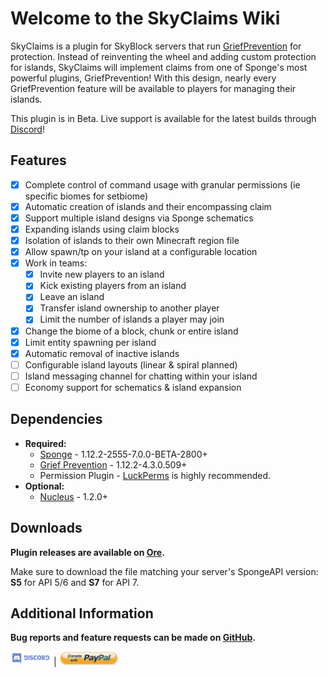 # Welcome to the SkyClaims Wiki

SkyClaims is a plugin for SkyBlock servers that run [GriefPrevention](https://forums.spongepowered.org/t/griefprevention-official-thread/1123) for protection.
Instead of reinventing the wheel and adding custom protection for islands, SkyClaims will implement claims from one of Sponge's most powerful plugins, GriefPrevention!
With this design, nearly every GriefPrevention feature will be available to players for managing their islands.

This plugin is in Beta. Live support is available for the latest builds through [Discord](https://discord.gg/EkVQycV)!

## Features

- [X] Complete control of command usage with granular permissions (ie specific biomes for setbiome)
- [X] Automatic creation of islands and their encompassing claim
- [X] Support multiple island designs via Sponge schematics
- [X] Expanding islands using claim blocks
- [X] Isolation of islands to their own Minecraft region file
- [X] Allow spawn/tp on your island at a configurable location
- [X] Work in teams:
    - [X] Invite new players to an island
    - [X] Kick existing players from an island
    - [X] Leave an island
    - [X] Transfer island ownership to another player
    - [X] Limit the number of islands a player may join
- [X] Change the biome of a block, chunk or entire island
- [X] Limit entity spawning per island
- [X] Automatic removal of inactive islands
- [ ] Configurable island layouts (linear & spiral planned)
- [ ] Island messaging channel for chatting within your island
- [ ] Economy support for schematics & island expansion

## Dependencies

- **Required:**
   - [Sponge](https://www.spongepowered.org/downloads) - 1.12.2-2555-7.0.0-BETA-2800+
   - [Grief Prevention](https://forums.spongepowered.org/t/griefprevention-official-thread/1123) - 1.12.2-4.3.0.509+
   - Permission Plugin - [LuckPerms](https://forums.spongepowered.org/t/luckperms-an-advanced-permissions-plugin/14274) is highly recommended.
- **Optional:**
   - [Nucleus](https://nucleuspowered.org) - 1.2.0+
   <!-- - Economy Plugin - [Economy Lite](https://ore.spongepowered.org/Flibio/EconomyLite), [Total Economy](https://ore.spongepowered.org/Erigitic/Total-Economy), or any other Sponge Economy plugin of your choosing. -->

## Downloads

**Plugin releases are available on [Ore](https://ore.spongepowered.org/Mohron/SkyClaims/).** 

Make sure to download the file matching your server's SpongeAPI version: **S5** for API 5/6 and **S7** for API 7.

## Additional Information

**Bug reports and feature requests can be made on [GitHub](https://github.com/DevOnTheRocks/SkyClaims/issues).**

[![Discord](_images/Discord.png)](https://discord.gg/EkVQycV)
| [![PayPal](_images/Paypal.png)](https://www.paypal.me/mohron)
